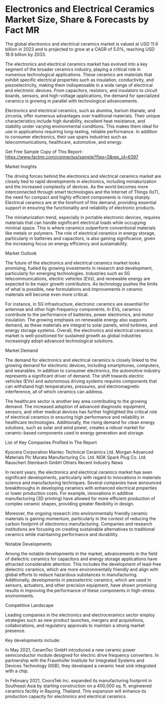 # Electronics and Electrical Ceramics Market Size, Share & Forecasts by Fact MR
The global electronics and electrical ceramics market is valued at USD 11.6 billion in 2023 and is projected to grow at a CAGR of 5.0%, reaching USD 18.9 billion by 2033.

The electronics and electrical ceramics market has evolved into a key segment of the broader ceramics industry, playing a critical role in numerous technological applications. These ceramics are materials that exhibit specific electrical properties such as insulation, conductivity, and piezoelectricity, making them indispensable in a wide range of electrical and electronic devices. From capacitors, resistors, and insulators to circuit boards, sensors, and high-voltage applications, the demand for specialized ceramics is growing in parallel with technological advancements.

Electronics and electrical ceramics, such as alumina, barium titanate, and zirconia, offer numerous advantages over traditional materials. Their unique characteristics include high durability, excellent heat resistance, and stability under varying environmental conditions. This makes them ideal for use in applications requiring long-lasting, reliable performance. In addition to consumer electronics, their use spans industries such as telecommunications, healthcare, automotive, and energy.

Get Free Sample Copy of This Report-https://www.factmr.com/connectus/sample?flag=S&rep_id=6397

Market Insights

The driving forces behind the electronics and electrical ceramics market are closely tied to rapid developments in electronics, including miniaturization and the increased complexity of devices. As the world becomes more interconnected through smart technologies and the Internet of Things (IoT), the need for compact and highly efficient components is rising sharply. Electrical ceramics are at the forefront of this demand, providing essential support in ensuring the functionality and reliability of electronic products.

The miniaturization trend, especially in portable electronic devices, requires materials that can handle significant electrical loads while occupying minimal space. This is where ceramics outperform conventional materials like metals or polymers. The role of electrical ceramics in energy storage, particularly in batteries and capacitors, is also gaining significance, given the increasing focus on energy efficiency and sustainability.

Market Outlook

The future of the electronics and electrical ceramics market looks promising, fueled by growing investments in research and development, particularly for emerging technologies. Industries such as 5G telecommunications, electric vehicles (EVs), and renewable energy are expected to be major growth contributors. As technology pushes the limits of what is possible, new formulations and improvements in ceramic materials will become even more critical.

For instance, in 5G infrastructure, electronic ceramics are essential for antennae and other high-frequency components. In EVs, ceramics contribute to the performance of batteries, power electronics, and motor insulation. The growing emphasis on renewable energy also supports demand, as these materials are integral to solar panels, wind turbines, and energy storage systems. Overall, the electronics and electrical ceramics market is well-positioned for sustained growth as global industries increasingly adopt advanced technological solutions.

Market Demand

The demand for electronics and electrical ceramics is closely linked to the growing demand for electronic devices, including smartphones, computers, and wearables. In addition to consumer electronics, the automotive industry represents a significant driver of demand. The shift towards electric vehicles (EVs) and autonomous driving systems requires components that can withstand high temperatures, pressures, and electromagnetic interference, all of which ceramics can address.

The healthcare sector is another key area contributing to the growing demand. The increased adoption of advanced diagnostic equipment, sensors, and other medical devices has further highlighted the critical role of electrical ceramics in ensuring high performance and reliability in healthcare technologies. Additionally, the rising demand for clean energy solutions, such as solar and wind power, creates a robust market for ceramic-based components used in energy generation and storage.

List of Key Companies Profiled in The Report

Kyocera Corporation
Mantec Technical Ceramics Ltd.
Morgan Advanced Materials Plc
Murata Manufacturing Co. Ltd.
NGK Spark Plug Co. Ltd.
Rauschert Steinbach GmbH
Others
Recent Industry News

In recent years, the electronics and electrical ceramics market has seen significant developments, particularly with regard to innovations in materials science and manufacturing techniques. Several companies have announced breakthroughs in developing ceramics with enhanced electrical properties or lower production costs. For example, innovations in additive manufacturing (3D printing) have allowed for more efficient production of complex ceramic shapes, providing greater flexibility in design.

Moreover, the ongoing research into environmentally friendly ceramic materials is gaining momentum, particularly in the context of reducing the carbon footprint of electronics manufacturing. Companies and research institutions are focusing on creating sustainable alternatives to traditional ceramics while maintaining performance and durability.

Notable Developments

Among the notable developments in the market, advancements in the field of dielectric ceramics for capacitors and energy storage applications have attracted considerable attention. This includes the development of lead-free dielectric ceramics, which are more environmentally friendly and align with global efforts to reduce hazardous substances in manufacturing. Additionally, developments in piezoelectric ceramics, which are used in sensors, actuators, and other precision equipment, have shown promising results in improving the performance of these components in high-stress environments.

Competitive Landscape

Leading companies in the electronics and electroceramics sector employ strategies such as new product launches, mergers and acquisitions, collaborations, and regulatory approvals to maintain a strong market presence.

Key developments include:

In May 2021, CeramTec GmbH introduced a new ceramic power semiconductor module designed for electric drive frequency converters. In partnership with the Fraunhofer Institute for Integrated Systems and Devices Technology (IISB), they developed a ceramic heat sink integrated with a chip.

In February 2021, CoorsTek Inc. expanded its manufacturing footprint in Southeast Asia by starting construction on a 400,000 sq. ft. engineered ceramics facility in Rayong, Thailand. This expansion will enhance its production capacity for electronics and electrical ceramics.
